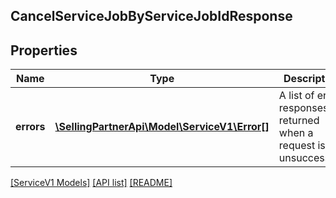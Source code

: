 ## CancelServiceJobByServiceJobIdResponse

## Properties

Name | Type | Description | Notes
------------ | ------------- | ------------- | -------------
**errors** | [**\SellingPartnerApi\Model\ServiceV1\Error[]**](Error.md) | A list of error responses returned when a request is unsuccessful. | [optional]

[[ServiceV1 Models]](../) [[API list]](../../Api) [[README]](../../../README.md)
